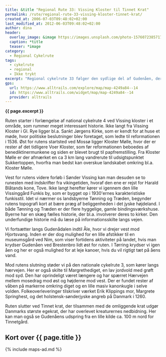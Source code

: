 ```yaml
---
title: &title "Regional Rute 33: Vissing Kloster til Tinnet Krat"
permalink: /rute/regional-rute-33-vissing-kloster-tinnet-krat/
created_at: 2006-07-03T09:48:02+02:00
last_modified_at: 2012-06-03T09:48:02+02:00
author: dina
header:
  overlay_image: &image https://images.unsplash.com/photo-1576072385717-aa32b3ca1386?ixlib=rb-1.2.1&ixid=eyJhcHBfaWQiOjEyMDd9&auto=format&fit=crop&w=1652&q=80
  caption: *title
  teaser: *image
category:
  - Regional Cykelrute
tags:
  - cykelrute
  - regional
  - Ikke trykt
excerpt: "Regional cykelrute 33 følger den sydlige del af Gudenåen, der byder på en del historie. Da ruten overvejende følger ådalen det meste af vejen er den perfekt til dem, der helst vil nøjes med at kigge på bakkerne i det kuperede midtjyske landskab. Du får desuden mulighed for at se udspringet for Danmarks største å."
gps:
  url: https://www.alltrails.com/explore/map/map-4249a84--14
  id: https://www.alltrails.com/widget/map/map-4249a84--14
  provider: alltrails
---
```


**{{ page.excerpt }}**

Ruten starter i forlængelse af national cykelrute 4 ved Vissing kloster i et område, som rummer meget interessant historie. Ikke langt fra Vissing Kloster i Gl. Rye ligger bl.a. Sankt Jørgens Kirke, som er kendt for at huse et møde, hvor politiske beslutninger blev foretaget, som ledte til reformationen i 1536. Øst for rutens startsted ved Mossø ligger Kloster Mølle, hvor der er rester af det tidligere Voer Kloster, som før reformationen beboedes af benediktinermunkene og siden er blevet brugt til papfremstilling. Fra Kloster Mølle er der afmærket en ca 3 km lang vandrerute til udsigtspunktet Sukkertoppen, hvorfra man bedst kan overskue landskabet omkring bl.a. Kloster Mølle.
 
Vest for rutens videre forløb i Sønder Vissing kan man desuden se to runesten med indskrifter fra vikingetiden, hvoraf den ene er rejst for Harald Blåtands kone, Tove. Ikke langt herefter kører vi igennem den lille Vissinggård Funkis by, som er bygget op i 1930'ernes karakteristiske funkisstil. Idet vi nærmer os landsbyerne Tønning og Træden, begynder rutens topografi kort at bære præg af beliggenheden i det jyske højdeland. I både Tønning og Træden er der flere hyggelige, gamle bindingsværkshuse. Byerne har en skæg fælles historie, der bl.a. involverer deres to kirker. Den underfundige historie må du læse på informationsskilte langs vejen.

Vi fortsætter langs Gudenådalen indtil Åle, hvor vi drejer vest mod Hjortsvang. Inden er der dog mulighed for en lille afstikker til en museumsgård ved Nim, som viser fortidens aktiviteter på landet, hvis man krydser Gudenåen ved Brestenbro lidt øst for ruten. I Tørring krydser vi igen åen og her er også mulighed for at leje kanoer, hvis du vil rigtigt tæt på åens vand.
  
Mod rutens slutning støder vi på den nationale cykelrute 3, som kører langs hærvejen. Her er også skilte til Margrethediget, en lav jordvold med grøft mod syd. Den har oprindeligt været længere og har spærret Hærvejen mellem mosedrag mod øst og højderne mod vest. Der er fundet rester af våben på markerne omkring diget og en lille masiv kanonkugle i selve volden. Folkeoverleveringer tilskriver værket Erik Klippings mor, Margrete Springhest, og det holstensk-sønderjyske angreb på Danmark i 1260.
 
Ruten slutter ved Tinnet krat, der tilsammen med de omliggende krat udgør Danmarks største egekrat, der har overlevet kreaturernes nedbidning. Her kan man også se Gudenåens udspring fra en lille kilde ca. 100 m nord for Tinnetgård.

## Kort over {{ page.title }}

{% include maps-ad.md %}
